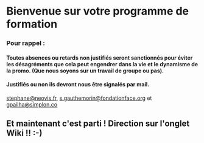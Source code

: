 # Bienvenue sur votre programme de formation
### Pour rappel : 
#### Toutes absences ou retards non justifiés seront sanctionnés pour éviter les désagréments que cela peut engendrer dans la vie et le dynamisme de la promo. (Que nous soyons sur un travail de groupe ou pas). 

#### Justifiés ou non ils devront nous être signalés par mail.
stephane@neovis.fr, s.gauthemorin@fondationface.org et gpailha@simplon.co 




## Et maintenant c'est parti ! Direction sur l'onglet Wiki !! :-)
